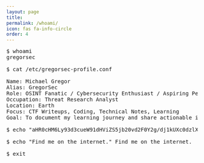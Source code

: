 ```yaml
---
layout: page
title: 
permalink: /whoami/
icon: fas fa-info-circle
order: 4
---
```

<pre>
$ whoami
gregorsec

$ cat /etc/gregorsec-profile.conf

Name: Michael Gregor
Alias: GregorSec
Role: OSINT Fanatic / Cybersecurity Enthusiast / Aspiring Pentester
Occupation: Threat Research Analyst
Location: Earth
Focus: CTF Writeups, Coding, Technical Notes, Learning
Goal: To document my learning journey and share actionable insights.

$ echo "aHR0cHM6Ly93d3cueW91dHViZS5jb20vd2F0Y2g/dj1kUXc0dzlXZ1hjUQ==" | base64 -d | xargs xdg-open

$ echo "Find me on the internet." Find me on the internet.

$ exit
</pre>